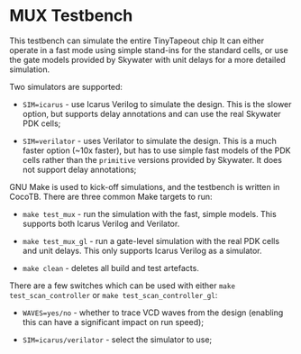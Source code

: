 # MUX Testbench

This testbench can simulate the entire TinyTapeout chip
It can either operate in a fast mode using simple
stand-ins for the standard cells, or use the gate models provided by Skywater
with unit delays for a more detailed simulation.

Two simulators are supported:

 * `SIM=icarus` - use Icarus Verilog to simulate the design. This is the slower
   option, but supports delay annotations and can use the real Skywater PDK cells;

 * `SIM=verilator` - uses Verilator to simulate the design. This is a much faster
   option (~10x faster), but has to use simple fast models of the PDK cells rather
   than the `primitive` versions provided by Skywater. It does not support delay
   annotations;

GNU Make is used to kick-off simulations, and the testbench is written in CocoTB.
There are three common Make targets to run:

 * `make test_mux` - run the simulation with the fast, simple models.
   This supports both Icarus Verilog and Verilator.

 * `make test_mux_gl` - run a gate-level simulation with the real
   PDK cells and unit delays. This only supports Icarus Verilog as a simulator.

 * `make clean` - deletes all build and test artefacts.

There are a few switches which can be used with either `make test_scan_controller`
or `make test_scan_controller_gl`:

 * `WAVES=yes/no` - whether to trace VCD waves from the design (enabling this
   can have a significant impact on run speed);

 * `SIM=icarus/verilator` - select the simulator to use;
